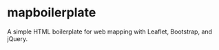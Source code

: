 mapboilerplate
==============

A simple HTML boilerplate for web mapping with Leaflet, Bootstrap, and jQuery.